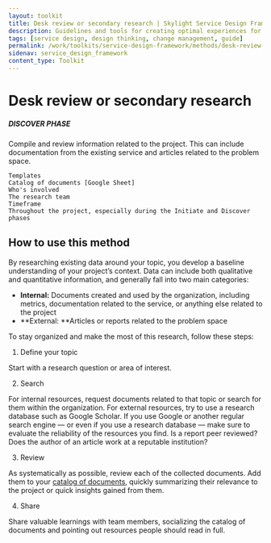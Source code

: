 ```yaml
---
layout: toolkit
title: Desk review or secondary research | Skylight Service Design Framework
description: Guidelines and tools for creating optimal experiences for both users and your organization.
tags: [service design, design thinking, change management, guide]
permalink: /work/toolkits/service-design-framework/methods/desk-review-or-secondary-research/
sidenav: service_design_framework
content_type: Toolkit
---
```


# Desk review or secondary research


##### DISCOVER PHASE

Compile and review information related to the project. This can include documentation from the existing service and articles related to the problem space.


```
Templates
Catalog of documents [Google Sheet]
Who's involved
The research team
Timeframe
Throughout the project, especially during the Initiate and Discover phases
```



## How to use this method

By researching existing data around your topic, you develop a baseline understanding of your project’s context. Data can include both qualitative and quantitative information, and generally fall into two main categories:



* **Internal:** Documents created and used by the organization, including metrics, documentation related to the service, or anything else related to the project
* **External: **Articles or reports related to the problem space

To stay organized and make the most of this research, follow these steps:



1. Define your topic

Start with a research question or area of interest.



2. Search

For internal resources, request documents related to that topic or search for them within the organization. For external resources, try to use a research database such as Google Scholar. If you use Google or another regular search engine — or even if you use a research database — make sure to evaluate the reliability of the resources you find. Is a report peer reviewed? Does the author of an article work at a reputable institution?



3. Review

As systematically as possible, review each of the collected documents. Add them to your [catalog of documents](https://docs.google.com/spreadsheets/d/1NpxJqESjlRBdEkz9kTxKbOGq0cabcDlm_Ks_Y_5_ykQ/edit?usp=sharing), quickly summarizing their relevance to the project or quick insights gained from them.



4. Share

Share valuable learnings with team members, socializing the catalog of documents and pointing out resources people should read in full.

